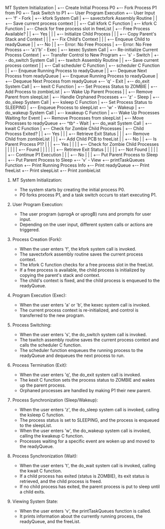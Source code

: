 MT System Initialization
|
+-- Create Initial Process P0
+-- Fork Process P1 from P0
+-- Task Switch to P1
+-- User Program Execution
    +-- User Input
        +-- 'f' - Fork
        |   +-- kfork System Call
        |       +-- savectxfork Assembly Routine
        |       |   +-- Save current process context
        |       |   +-- Call kfork C Function
        |       +-- kfork C Function
        |           +-- Check for free process slot in freeList
        |           +-- Free Process Available?
        |           |   +-- Yes
        |           |   |   +-- Initialize Child Process
        |           |   |   +-- Copy Parent's Stack and Context
        |           |   |   +-- Fix Child's Context
        |           |   |   +-- Enqueue Child to readyQueue
        |           |   +-- No
        |           |       +-- Error: No Free Process
        |           +-- Error: No Free Process
        +-- 'a'/'b' - Exec
        |   +-- kexec System Call
        |       +-- Re-initialize Current Process Context
        |       +-- Transfer Control to New Program
        +-- 's' - Switch
        |   +-- do_switch System Call
        |       +-- tswitch Assembly Routine
        |       |   +-- Save current process context
        |       |   +-- Call scheduler C Function
        |       +-- scheduler C Function
        |       |   +-- Enqueue Running Process to readyQueue
        |       |   +-- Dequeue Next Process from readyQueue
        |       +-- Enqueue Running Process to readyQueue
        |       +-- Dequeue Next Process from readyQueue
        +-- 'q' - Exit
        |   +-- do_exit System Call
        |       +-- kexit C Function
        |           +-- Set Process Status to ZOMBIE
        |           +-- Add Process to zombieList
        |           +-- Wake Up Parent Process
        |           |   +-- Remove Parent from sleepList
        |           +-- Handle Orphaned Processes
        +-- 'z' - Sleep
        |   +-- do_sleep System Call
        |       +-- ksleep C Function
        |           +-- Set Process Status to SLEEPING
        |           +-- Enqueue Process to sleepList
        +-- 'w' - Wakeup
        |   +-- do_wakeup System Call
        |       +-- kwakeup C Function
        |           +-- Wake Up Processes Waiting for Event
        |           +-- Remove Processes from sleepList
        |           +-- Move Processes to readyQueue
        +-- ^tb^ - Wait
        |   +-- do_wait System Call
        |       +-- kwait C Function
        |           +-- Check for Zombie Child Processes
        |           +-- Child Process Exited?
        |           |   +-- Yes
        |           |   |   +-- Retrieve Exit Status
        |           |   |   +-- Remove Child from zombieList
        |           |   |   +-- Add Child PCB to freeList
        |           |   +-- No
        |           |       +-- Is Parent Process P1?
        |           |       |   +-- Yes
        |           |       |   |   +-- Check for Zombie Child Processes
        |           |       |   |   |   +-- Found
        |           |       |   |   |   |   +-- Retrieve Exit Status
        |           |       |   |   |   +-- Not Found
        |           |       |   |   |       +-- Continue P1 Execution
        |           |       |   +-- No
        |           |       |       +-- Put Parent Process to Sleep
        |           +-- Put Parent Process to Sleep
        +-- 'v' - View
            +-- printTaskQueues Function
                +-- Print Running Process Info
                +-- Print readyQueue
                +-- Print freeList
                +-- Print sleepList
                +-- Print zombieList



1. MT System Initialization:
	* The system starts by creating the initial process P0.
	* P0 forks process P1, and a task switch occurs to start executing P1.

2. User Program Execution:
	* The user program (uprogA or uprogB) runs and prompts for user input.
	* Depending on the user input, different system calls or actions are triggered.

3. Process Creation (Fork):
	* When the user enters 'f', the kfork system call is invoked.
	* The savectxfork assembly routine saves the current process context.
	* The kfork C function checks for a free process slot in the freeList.
	* If a free process is available, the child process is initialized by copying the parent's stack and context.
	* The child's context is fixed, and the child process is enqueued to the readyQueue.

4. Program Execution (Exec):
	* When the user enters 'a' or 'b', the kexec system call is invoked.
	* The current process context is re-initialized, and control is transferred to the new program.

5. Process Switching:
	* When the user enters 's', the do_switch system call is invoked.
	* The tswitch assembly routine saves the current process context and calls the scheduler C function.
	* The scheduler function enqueues the running process to the readyQueue and dequeues the next process to run.

6. Process Termination (Exit):
	* When the user enters 'q', the do_exit system call is invoked.
	* The kexit C function sets the process status to ZOMBIE and wakes up the parent process.
	* Orphaned processes are handled by making P1 their new parent.

7. Process Synchronization (Sleep/Wakeup):
	* When the user enters 'z', the do_sleep system call is invoked, calling the ksleep C function.
	* The process status is set to SLEEPING, and the process is enqueued to the sleepList.
	* When the user enters 'w', the do_wakeup system call is invoked, calling the kwakeup C function.
	* Processes waiting for a specific event are woken up and moved to the readyQueue.

8. Process Synchronization (Wait):
	* When the user enters 't', the do_wait system call is invoked, calling the kwait C function.
	* If a child process has exited (status is ZOMBIE), its exit status is retrieved, and the child process is freed.
	* If no child process has exited, the parent process is put to sleep until a child exits.

9. Viewing System State:
	* When the user enters 'v', the printTaskQueues function is called.
	* It prints information about the currently running process, the readyQueue, and the freeList.
